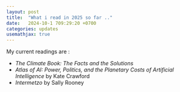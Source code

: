 ```yaml
---
layout: post
title:  "What i read in 2025 so far .."
date:   2024-10-1 709:29:20 +0700
categories: updates
usemathjax: true
---
```


My current readings are :

- *The Climate Book: The Facts and the Solutions*
- *Atlas of AI: Power, Politics, and the Planetary Costs of Artificial Intelligence* by Kate Crawford
- *Intermetzo* by Sally Rooney